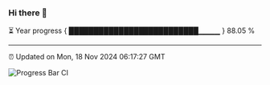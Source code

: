 ### Hi there 👋

⏳ Year progress { ██████████████████████████▁▁▁▁ } 88.05 %

---

⏰ Updated on Mon, 18 Nov 2024 06:17:27 GMT

![Progress Bar CI](https://github.com/code-lakshay/GitHub-Actions-Demo/workflows/Progress%20Bar%20CI/badge.svg)
